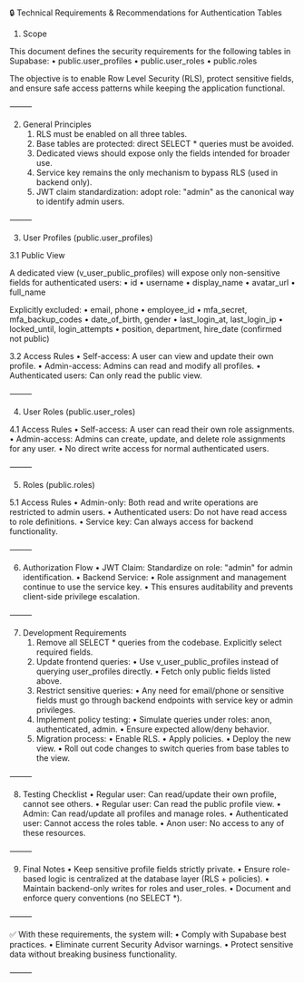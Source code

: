 
🔒 Technical Requirements & Recommendations for Authentication Tables

1. Scope

This document defines the security requirements for the following tables in Supabase:
	•	public.user_profiles
	•	public.user_roles
	•	public.roles

The objective is to enable Row Level Security (RLS), protect sensitive fields, and ensure safe access patterns while keeping the application functional.

⸻

2. General Principles
	1.	RLS must be enabled on all three tables.
	2.	Base tables are protected: direct SELECT * queries must be avoided.
	3.	Dedicated views should expose only the fields intended for broader use.
	4.	Service key remains the only mechanism to bypass RLS (used in backend only).
	5.	JWT claim standardization: adopt role: "admin" as the canonical way to identify admin users.

⸻

3. User Profiles (public.user_profiles)

3.1 Public View

A dedicated view (v_user_public_profiles) will expose only non-sensitive fields for authenticated users:
	•	id
	•	username
	•	display_name
	•	avatar_url
	•	full_name

Explicitly excluded:
	•	email, phone
	•	employee_id
	•	mfa_secret, mfa_backup_codes
	•	date_of_birth, gender
	•	last_login_at, last_login_ip
	•	locked_until, login_attempts
	•	position, department, hire_date (confirmed not public)

3.2 Access Rules
	•	Self-access: A user can view and update their own profile.
	•	Admin-access: Admins can read and modify all profiles.
	•	Authenticated users: Can only read the public view.

⸻

4. User Roles (public.user_roles)

4.1 Access Rules
	•	Self-access: A user can read their own role assignments.
	•	Admin-access: Admins can create, update, and delete role assignments for any user.
	•	No direct write access for normal authenticated users.

⸻

5. Roles (public.roles)

5.1 Access Rules
	•	Admin-only: Both read and write operations are restricted to admin users.
	•	Authenticated users: Do not have read access to role definitions.
	•	Service key: Can always access for backend functionality.

⸻

6. Authorization Flow
	•	JWT Claim: Standardize on role: "admin" for admin identification.
	•	Backend Service:
	•	Role assignment and management continue to use the service key.
	•	This ensures auditability and prevents client-side privilege escalation.

⸻

7. Development Requirements
	1.	Remove all SELECT * queries from the codebase. Explicitly select required fields.
	2.	Update frontend queries:
	•	Use v_user_public_profiles instead of querying user_profiles directly.
	•	Fetch only public fields listed above.
	3.	Restrict sensitive queries:
	•	Any need for email/phone or sensitive fields must go through backend endpoints with service key or admin privileges.
	4.	Implement policy testing:
	•	Simulate queries under roles: anon, authenticated, admin.
	•	Ensure expected allow/deny behavior.
	5.	Migration process:
	•	Enable RLS.
	•	Apply policies.
	•	Deploy the new view.
	•	Roll out code changes to switch queries from base tables to the view.

⸻

8. Testing Checklist
	•	Regular user: Can read/update their own profile, cannot see others.
	•	Regular user: Can read the public profile view.
	•	Admin: Can read/update all profiles and manage roles.
	•	Authenticated user: Cannot access the roles table.
	•	Anon user: No access to any of these resources.

⸻

9. Final Notes
	•	Keep sensitive profile fields strictly private.
	•	Ensure role-based logic is centralized at the database layer (RLS + policies).
	•	Maintain backend-only writes for roles and user_roles.
	•	Document and enforce query conventions (no SELECT *).

⸻

✅ With these requirements, the system will:
	•	Comply with Supabase best practices.
	•	Eliminate current Security Advisor warnings.
	•	Protect sensitive data without breaking business functionality.

⸻
